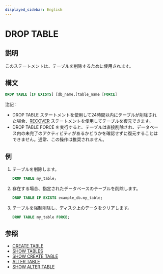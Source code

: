 ```yaml
---
displayed_sidebar: English
---
```


# DROP TABLE

## 説明

このステートメントは、テーブルを削除するために使用されます。

## 構文

```sql
DROP TABLE [IF EXISTS] [db_name.]table_name [FORCE]
```

注記：

- DROP TABLE ステートメントを使用して24時間以内にテーブルが削除された場合、[RECOVER](../data-definition/RECOVER.md) ステートメントを使用してテーブルを復元できます。
- DROP TABLE FORCE を実行すると、テーブルは直接削除され、データベース内の未完了のアクティビティがあるかどうかを確認せずに復元することはできません。通常、この操作は推奨されません。

## 例

1. テーブルを削除します。

    ```sql
    DROP TABLE my_table;
    ```

2. 存在する場合、指定されたデータベースのテーブルを削除します。

    ```sql
    DROP TABLE IF EXISTS example_db.my_table;
    ```

3. テーブルを強制削除し、ディスク上のデータをクリアします。

    ```sql
    DROP TABLE my_table FORCE;
    ```

## 参照

- [CREATE TABLE](CREATE_TABLE.md)
- [SHOW TABLES](../data-manipulation/SHOW_TABLES.md)
- [SHOW CREATE TABLE](../data-manipulation/SHOW_CREATE_TABLE.md)
- [ALTER TABLE](ALTER_TABLE.md)
- [SHOW ALTER TABLE](../data-manipulation/SHOW_ALTER.md)
